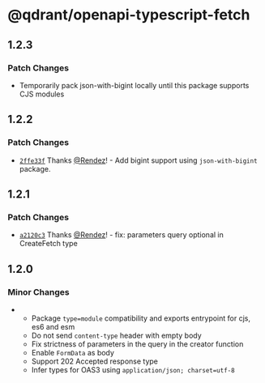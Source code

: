 # @qdrant/openapi-typescript-fetch

## 1.2.3

### Patch Changes

- Temporarily pack json-with-bigint locally until this package supports CJS modules

## 1.2.2

### Patch Changes

- [`2ffe33f`](https://github.com/qdrant/openapi-typescript-fetch/commit/2ffe33f8437d1fcc4bd337dccea4588887591727) Thanks [@Rendez](https://github.com/Rendez)! - Add bigint support using `json-with-bigint` package.

## 1.2.1

### Patch Changes

- [`a2120c3`](https://github.com/qdrant/openapi-typescript-fetch/commit/a2120c3f5e22cd289760784a579bb1e50d7fd280) Thanks [@Rendez](https://github.com/Rendez)! - fix: parameters query optional in CreateFetch type

## 1.2.0

### Minor Changes

- - Package `type=module` compatibility and exports entrypoint for cjs, es6 and esm
  - Do not send `content-type` header with empty body
  - Fix strictness of parameters in the query in the creator function
  - Enable `FormData` as body
  - Support 202 Accepted response type
  - Infer types for OAS3 using `application/json; charset=utf-8`
